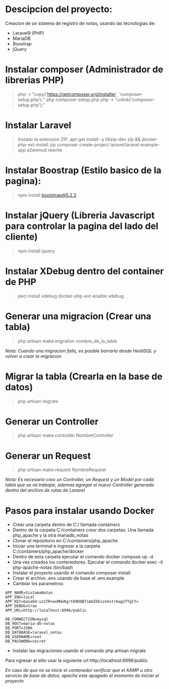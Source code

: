 # Descipcion del proyecto:

Creacion de un sistema de registro de notas, usando las tecnologias de:
* Laravel9 (PHP)
* MariaDB
* Boostrap
* jQuery

# Instalar composer (Administrador de librerias PHP)

> php -r "copy('https://getcomposer.org/installer', 'composer-setup.php');"
> php composer-setup.php
> php -r "unlink('composer-setup.php');"

# Instalar Laravel
> Instalar la extension ZIP: apt-get install -y libzip-dev zip && docker-php-ext-install zip
> composer create-project laravel/laravel example-app
> a2enmod rewrite
 
# Instalar Boostrap (Estilo basico de la pagina): 

> npm install bootstrap@5.2.3

# Instalar jQuery (Libreria Javascript para controlar la pagina del lado del cliente)

> npm install jquery


# Instalar XDebug dentro del container de PHP

> pecl install xdebug
> docker-php-ext-enable xdebug

# Generar una migracion (Crear una tabla)

> php artisan make:migration nombre_de_la_tabla

_Nota: Cuando una migracion falla, es posible borrarla desde HeidiSQL y volver a crear la migracion_ 

# Migrar la tabla (Crearla en la base de datos)
> php artisan migrate

# Generar un Controller
> php artisan make:controller NombreController

# Generar un Request
> php artisan make:request NombreRequest

_Nota: Es necesario creo un Controller, un Request y un Model por cada tabla que se va trabajar, ademas agregar el nuevo Controller generado dentro del archivo de rutas de Laravel_

# Pasos para instalar usando Docker

- Crear una carpeta dentro de C:/ llamada containers
- Dentro de la carpeta C:/containers crear dos carpetas. Una llamada php_apache y la otra mariadb_notas
- Clonar el repositorio en C:/containers/php_apache
- Iniciar una terminal e ingresar a la carpeta C:/containers/php_apache/docker
- Dentro de esta carpeta ejecutar el comando docker compose up -d
- Una vez creados los contenedores. Ejecutar el comando docker exec -it php-apache-notas /bin/bash
- Instalar el proyecto usando el comando composer install
- Crear el archivo .env usando de base el .env.example
- Cambiar los parametros: 


```
APP_NAME=SistamaNotas
APP_ENV=local
APP_KEY=base64:uz1fR+wnMHeKgrt89OQB7sAmIbExznkstr6ag2fYgCY=
APP_DEBUG=true
APP_URL=http://localhost:6996/public

DB_CONNECTION=mysql
DB_HOST=maria-db-notas
DB_PORT=3306
DB_DATABASE=laravel_notas
DB_USERNAME=root
DB_PASSWORD=secret

```

- Instalar las migraciones usando el comando php artisan migrate

Para ngresar al sitio usar la siguiente url http://localhost:6996/public

_En caso de que no se inicie el contenedor verificar que el XAMP u otro servicio de base de datos, apache este apagado al momento de iniciar el proyecto_